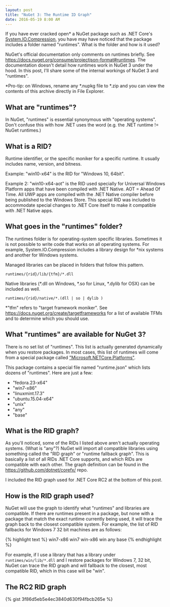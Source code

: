 ```yaml
---
layout: post
title: "NuGet 3: The Runtime ID Graph"
date: 2016-05-19 8:00 AM
---
```


If you have ever cracked open* a NuGet package such as .NET Core's 
[System.IO.Compression](https://www.nuget.org/packages/System.IO.Compression/),
you have may have noticed that the package includes a folder named "runtimes".
What is the folder and how is it used?

NuGet's official documentation only comments on runtimes briefly. 
See <https://docs.nuget.org/consume/projectjson-format#runtimes>. The documentation
doesn't detail how runtimes work in NuGet 3 under the hood. In this post, I'll share
some of the internal workings of NuGet 3 and "runtimes". 

*Pro-tip: on Windows, rename any *.nupkg file to *.zip and you can view the contents
of this archive directly in File Explorer.

## What are "runtimes"?

In NuGet, "runtimes" is essential synonymous with "operating systems". Don't confuse
this with how .NET uses the word (e.g. the .NET runtime != NuGet runtimes.)

## What is a RID?
Runtime identifier, or the specific moniker for a specific runtime. It usually includes name, version, and bitness.

Example: "win10-x64" is the RID for "Windows 10, 64bit".

Example 2: "win10-x64-aot" is the RID used specially for Universal Windows Platform apps
that have been compiled with .NET Native. AOT = Ahead Of Time. All UWP apps are compiled
with the .NET Native compiler before being published to the Windows Store. This special
RID was included to accommodate special changes to .NET Core itself to make it compatible
with .NET Native apps.

## What goes in the "runtimes" folder?

The runtimes folder is for operating-system specific libraries. Sometimes it is not possible
to write code that works on all operating systems. For example,
System.IO.Compression includes a library design for *nix systems and another for Windows systems.

Managed libraries can be placed in folders that follow this pattern. 

```
runtimes/{rid}/lib/{tfm}/*.dll
```

Native libraries (*.dll on Windows, *.so for Linux, *.dylib for OSX) can be included as well.

```
runtimes/{rid}/native/*.(dll | so | dylib )
```

*"tfm" refers to "target framework moniker". See <https://docs.nuget.org/create/targetframeworks> for a
list of available TFMs and to determine which you should use.

## What "runtimes" are available for NuGet 3?
There is no set list of "runtimes". This list is actually generated dynamically when you restore packages.
In most cases, this list of runtimes will come from a special package called 
["Microsoft.NETCore.Platforms"](https://www.nuget.org/packages?q=microsoft.netcore.platforms).

This package contains a special file named "runtime.json" which lists dozens of "runtimes". Here are just a few:

 - "fedora.23-x64"
 - "win7-x86"
 - "linuxmint.17.3"
 - "ubuntu.15.04-x64"
 - "unix"
 - "any"
 - "base"
 
## What is the RID graph?

As you'll noticed, some of the RIDs I listed above aren't actually operating systems. (What is "any"?)
NuGet will import all compatible libraries using something called the "RID graph" or "runtime fallback graph". 
This is basically a list of all RIDs .NET Core supports, and which RIDs are compatible with each other.
The graph definition can be found in the <https://github.com/dotnet/corefx/> repo.

I included the RID graph used for .NET Core RC2 at the bottom of this post.

## How is the RID graph used?

NuGet will use the graph to identify what "runtimes" and libraries are compatible. If there are runtimes
present in a package, but none with a package that match the exact runtime currently being used,
it will trace the graph back to the closest compatible system. For example, the list of RID fallbacks
for Windows 7 32 bit machines are as follows:

{% highlight text %}
win7-x86
win7
win-x86
win
any
base
{% endhighlight %}


For example,
if I use a library that has a library under `runtimes/win/lib/*.dll` and I restore packages for 
Windows 7, 32 bit, NuGet can trace the RID graph and will fallback to the closest, most compatible RID,
 which in this case will be "win". 

## The RC2 RID graph

{% gist 3f86d5eb5e4ec3840d630f94fbcb265e %}
